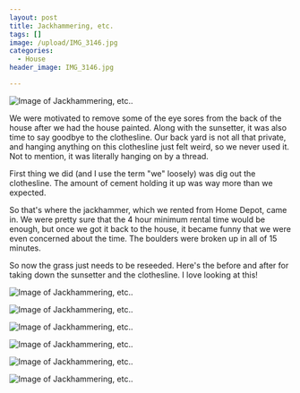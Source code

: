 ```yaml
---
layout: post
title: Jackhammering, etc.
tags: []
image: /upload/IMG_3146.jpg
categories:
  - House
header_image: IMG_3146.jpg

---
```


![Image of Jackhammering, etc..](/upload/IMG_3146.jpg)

We were motivated to remove some of the eye sores from the back of the house after we had the house painted. Along with the sunsetter, it was also time to say goodbye to the clothesline. Our back yard is not all that private, and hanging anything on this clothesline just felt weird, so we never used it. Not to mention, it was literally hanging on by a thread.  
  

  
  

  
First thing we did (and I use the term "we" loosely) was dig out the clothesline. The amount of cement holding it up was way more than we expected.  
  

  
So that's where the jackhammer, which we rented from Home Depot, came in. We were pretty sure that the 4 hour minimum rental time would be enough, but once we got it back to the house, it became funny that we were even concerned about the time. The boulders were broken up in all of 15 minutes.  
  

  

  

  

So now the grass just needs to be reseeded. Here's the before and after for taking down the sunsetter and the clothesline. I love looking at this!


![Image of Jackhammering, etc..](/upload/IMG_3147.jpg)

![Image of Jackhammering, etc..](/upload/IMG_3156.jpg)

![Image of Jackhammering, etc..](/upload/IMG_3265.jpg)

![Image of Jackhammering, etc..](/upload/IMG_3360.jpg)

![Image of Jackhammering, etc..](/upload/IMG_3145.jpg)

![Image of Jackhammering, etc..](/upload/IMG_3364.jpg)